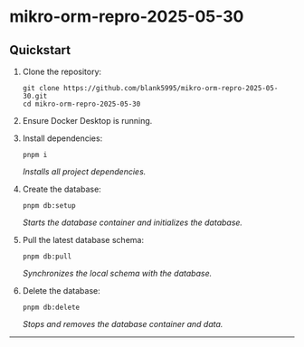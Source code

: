 # mikro-orm-repro-2025-05-30

## Quickstart

1. Clone the repository:
   ```
   git clone https://github.com/blank5995/mikro-orm-repro-2025-05-30.git
   cd mikro-orm-repro-2025-05-30
   ```

2. Ensure Docker Desktop is running.

3. Install dependencies:
   ```
   pnpm i
   ```
   _Installs all project dependencies._

4. Create the database:
   ```
   pnpm db:setup
   ```
   _Starts the database container and initializes the database._

5. Pull the latest database schema:
   ```
   pnpm db:pull
   ```
   _Synchronizes the local schema with the database._

6. Delete the database:
   ```
   pnpm db:delete
   ```
   _Stops and removes the database container and data._

---
